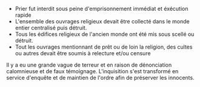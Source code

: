 * Prier fut interdit sous peine d'emprisonnement immédiat et éxécution rapide
* L'ensemble des ouvrages religieux devait être collecté dans le monde entier centralisé puis détruit.
* Tous les édifices religieux de l'ancien monde ont été mis sous scellé ou détruit.
* Tout les ouvrages mentionnant de prêt ou de loin la religion, des cultes ou autres devait être soumis à relecture et/ou censure

Il y a eu une grande vague de terreur et en raison de dénonciation calomnieuse et de faux témoignage. L'inquisition s'est transformé en service d'enquête et de maintien de l'ordre afin de préserver les innocents.